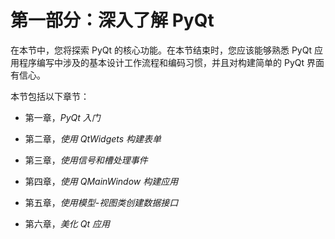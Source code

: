 # 第一部分：深入了解 PyQt

在本节中，您将探索 PyQt 的核心功能。在本节结束时，您应该能够熟悉 PyQt 应用程序编写中涉及的基本设计工作流程和编码习惯，并且对构建简单的 PyQt 界面有信心。

本节包括以下章节：

+   第一章，*PyQt 入门*

+   第二章，*使用 QtWidgets 构建表单*

+   第三章，*使用信号和槽处理事件*

+   第四章，*使用 QMainWindow 构建应用*

+   第五章，*使用模型-视图类创建数据接口*

+   第六章，*美化 Qt 应用*
